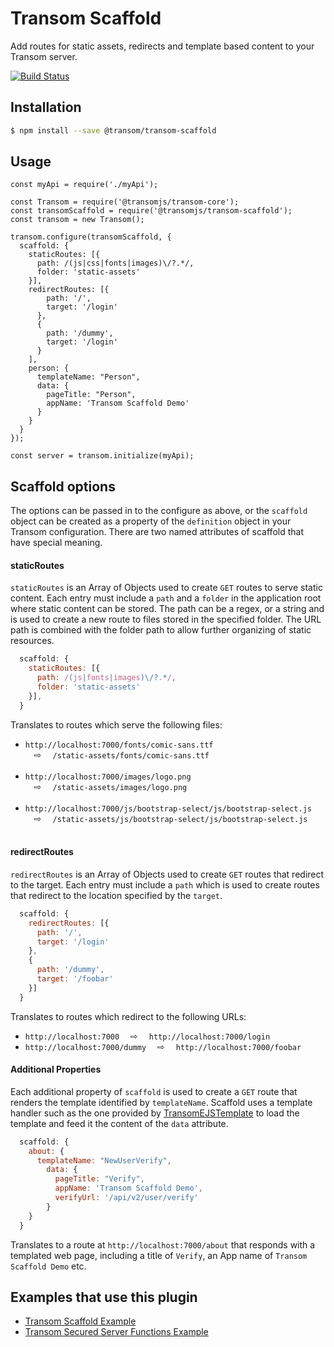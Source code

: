 # Transom Scaffold
Add routes for static assets, redirects and template based content to your Transom server. 

[![Build Status](https://travis-ci.org/transomjs/transom-scaffold.svg?branch=master)](https://travis-ci.org/transomjs/transom-scaffold)

## Installation

```bash
$ npm install --save @transom/transom-scaffold
```

## Usage

```
const myApi = require('./myApi');

const Transom = require('@transomjs/transom-core');
const transomScaffold = require('@transomjs/transom-scaffold');
const transom = new Transom();

transom.configure(transomScaffold, {
  scaffold: {
    staticRoutes: [{
      path: /(js|css|fonts|images)\/?.*/,
      folder: 'static-assets'
    }],
    redirectRoutes: [{
        path: '/',
        target: '/login'
      },
      {
        path: '/dummy',
        target: '/login'
      }
    ],
    person: {
      templateName: "Person",
      data: {
        pageTitle: "Person",
        appName: 'Transom Scaffold Demo'
      }
    }  
  }
});

const server = transom.initialize(myApi);
```

## Scaffold options
The options can be passed in to the configure as above, or the `scaffold` object can be created as a property of the `definition` object in your Transom configuration. There are two named attributes of scaffold that have special meaning.

#### staticRoutes
`staticRoutes` is an Array of Objects used to create `GET` routes to serve static content. Each entry must include a `path` and a `folder` in the application root where static content can be stored. The path can be a regex, or a string and is used to create a new route to files stored in the specified folder.  The URL path is combined with the folder path to allow further organizing of static resources.
```javascript
  scaffold: {
    staticRoutes: [{
      path: /(js|fonts|images)\/?.*/,
      folder: 'static-assets'
    }],
  }
```

Translates to routes which serve the following files:
 * `http://localhost:7000/fonts/comic-sans.ttf` <br>&emsp;&#8680;&emsp; `/static-assets/fonts/comic-sans.ttf`<br><br>
 * `http://localhost:7000/images/logo.png` <br>&emsp;&#8680;&emsp; `/static-assets/images/logo.png`<br><br>
 * `http://localhost:7000/js/bootstrap-select/js/bootstrap-select.js` <br>&emsp;&#8680;&emsp; `/static-assets/js/bootstrap-select/js/bootstrap-select.js`<br><br>


#### redirectRoutes
`redirectRoutes` is an Array of Objects used to create `GET` routes that redirect to the target. Each entry must include a `path` which is used to create routes that redirect to the location specified by the `target`.

```javascript
  scaffold: {
    redirectRoutes: [{
      path: '/',
      target: '/login'
    },
    {
      path: '/dummy',
      target: '/foobar'
    }]
  }
```
Translates to routes which redirect to the following URLs:
 * `http://localhost:7000` &emsp;&#8680;&emsp;  `http://localhost:7000/login`
 * `http://localhost:7000/dummy` &emsp;&#8680;&emsp; `http://localhost:7000/foobar`


#### Additional Properties
Each additional property of `scaffold` is used to create a `GET` route that renders the template identified by `templateName`. Scaffold uses a template handler such as the one provided by [TransomEJSTemplate](https://transomjs.github.io/docs/transom-ejs-template/) to load the template and feed it the content of the `data` attribute. 

```javascript
  scaffold: {
    about: {
      templateName: "NewUserVerify",
        data: {
          pageTitle: "Verify",
          appName: 'Transom Scaffold Demo',
          verifyUrl: '/api/v2/user/verify'
        }
    }
  }
```
Translates to a route at `http://localhost:7000/about` that responds with a templated web page, including a title of `Verify`, an App name of `Transom Scaffold Demo` etc.

## Examples that use this plugin
 * [Transom Scaffold Example](https://github.com/binaryops-wiebo/transom-scaffold-example)
 * [Transom Secured Server Functions Example](https://github.com/binaryops-wiebo/transom-functions-secured-example)


